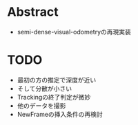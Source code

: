 # Abstract
* semi-dense-visual-odometryの再現実装
# TODO 
* 最初の方の推定で深度が近い
* そして分散が小さい
* Trackingの終了判定が微妙
* 他のデータを撮影
* NewFrameの挿入条件の再検討